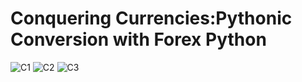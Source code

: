 # Conquering Currencies:Pythonic Conversion with Forex Python
![C1](https://github.com/Projects-Analysis/Conquering-Currencies-Pythonic-Conversions-with-forex_python/assets/149543175/405253db-21e6-4795-94d0-d3498ae68c15)
![C2](https://github.com/Projects-Analysis/Conquering-Currencies-Pythonic-Conversions-with-forex_python/assets/149543175/65c24303-bcbc-4cfc-b668-ba9941206f27)
![C3](https://github.com/Projects-Analysis/Conquering-Currencies-Pythonic-Conversions-with-forex_python/assets/149543175/18793c0c-362c-4f52-8d4c-c9e8814a8a8c)
